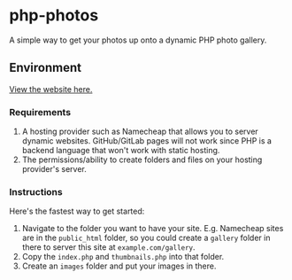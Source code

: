 # php-photos

A simple way to get your photos up onto a dynamic PHP photo gallery.

## Environment

[View the website here.](https://cleberg.io/sandbox/php-photos/)

### Requirements

1. A hosting provider such as Namecheap that allows you to server dynamic websites. GitHub/GitLab pages will not work
   since PHP is a backend language that won't work with static hosting.
2. The permissions/ability to create folders and files on your hosting provider's server.

### Instructions

Here's the fastest way to get started:

1. Navigate to the folder you want to have your site. E.g. Namecheap sites are in the `public_html` folder, so you could
   create a `gallery` folder in there to server this site at `example.com/gallery`.
2. Copy the `index.php` and `thumbnails.php` into that folder.
3. Create an `images` folder and put your images in there.
